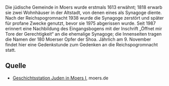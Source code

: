 Die jüdische Gemeinde in Moers wurde erstmals 1613 erwähnt; 1818 erwarb sie zwei Wohnhäuser in der Altstadt, von denen eines als Synagoge diente. Nach der Reichspogromnacht 1938 wurde die Synagoge zerstört und später für profane Zwecke genutzt, bevor sie 1975 abgerissen wurde. Seit 1987 erinnert eine Nachbildung des Eingangsbogens mit der Inschrift „Öffnet mir Tore der Gerechtigkeit“ an die ehemalige Synagoge; die Innenseiten tragen die Namen der 180 Moerser Opfer der Shoa. Jährlich am 9. November findet hier eine Gedenkstunde zum Gedenken an die Reichspogromnacht statt.

Quelle
------

* [Geschichtsstation Juden in Moers I], moers.de

[Geschichtsstation Juden in Moers I]: https://www.moers.de/leben-moers/geschichtsstation/geschichtsstation-12-juden-moers-i